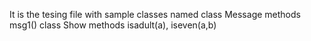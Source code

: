 It is the tesing file with sample classes named class Message methods msg1() class Show methods isadult(a), iseven(a,b)